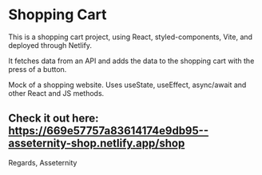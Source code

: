 # Shopping Cart

This is a shopping cart project, using React, styled-components, Vite, and deployed through Netlify.

It fetches data from an API and adds the data to the shopping cart with the press of a button.

Mock of a shopping website. Uses useState, useEffect, async/await and other React and JS methods.

## Check it out here: https://669e57757a83614174e9db95--asseternity-shop.netlify.app/shop

Regards,
Asseternity
